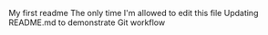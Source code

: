 My first readme
The only time I'm allowed to edit this file 
Updating README.md to demonstrate Git workflow
